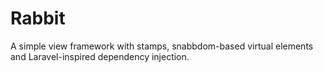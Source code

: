 Rabbit
======

A simple view framework with stamps, snabbdom-based virtual elements and Laravel-inspired dependency injection.

